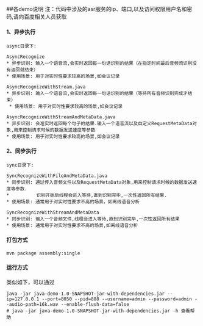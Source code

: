 ##各demo说明
注：代码中涉及的asr服务的ip、端口,以及访问权限用户名和密码,请向百度相关人员获取
#### 1、异步执行
    async目录下:
    
    AsyncRecognize
    * 异步识别: 输入一个语音流,会实时返回每一句话识别的结果（在指定时间最后音频流识别没有返回就结束）
    * 使用场景: 用于对实时性要求较高的场景,如会议记录
    
    AsyncRecognizeWithStream.java
    * 异步识别: 输入一个语音流,会实时返回每一句话识别的结果（等待所有音频识别完成才结束）
     * 使用场景: 用于对实时性要求较高的场景,如会议记录
    
    AsyncRecognizeWithStreamAndMetaData.java
    * 异步识别: 会准实时返回每个句子的结果.输入一个语音流以及自定义RequestMetaData对象,用来控制请求时候的数据发送速度等参数
    * 使用场景: 用于对实时性要求较高的场景,如会议记录
    
#### 2、同步执行
    sync目录下:
    
    SyncRecognizeWithFileAndMetaData.java
    * 同步识别: 通过传入音频文件以及RequestMetaData对象,用来控制请求时候的数据发送速度等参数.
    *          识别开始后线程会进入等待,直到识别完毕,一次性返回所有结果.
    * 使用场景: 通常用于对实时性要求不高的场景，如离线语音分析
    
    SyncRecognizeWithStreamAndMetaData
    * 同步识别: 输入一个音频文件,线程会进入等待,直到识别完毕,一次性返回所有结果
    * 使用场景: 通常用于对实时性要求不高的场景,如离线语音分析
    
    
        
#### 打包方式
```jshelllanguage
mvn package assembly:single 
``` 

#### 运行方式
类似如下，可以通过
```shell script
java -jar java-demo-1.0-SNAPSHOT-jar-with-dependencies.jar --ip=127.0.0.1 --port=8050 --pid=888 --username=admin --password=admin --audio-path=16k.wav --enable-flush-data=false
# java -jar java-demo-1.0-SNAPSHOT-jar-with-dependencies.jar -h 查看帮助
```